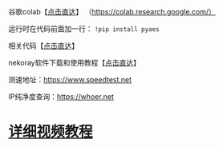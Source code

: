 谷歌colab【[点击直达](https://colab.research.google.com/)】   （https://colab.research.google.com/）

运行时在代码前面加一行：  `!pip install pyaes`

相关代码【[点击直达](https://raw.githubusercontent.com/zzzhhh1/ssvpn/refs/heads/main/ss12)】

nekoray软件下载和使用教程【[点击直达](https://kjgx668.blogspot.com/2024/06/2024windowsnekoray-tunsing.html)】

测速地址：https://www.speedtest.net

IP纯净度查询：https://whoer.net

# [详细视频教程](https://youtu.be/KGbBKfT4JJk)